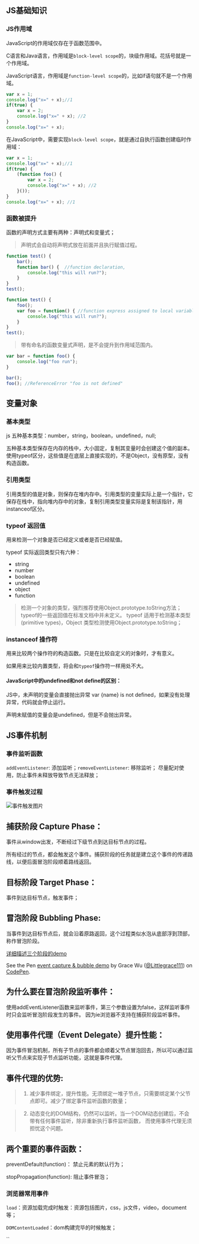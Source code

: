 ## JS基础知识

### JS作用域

JavaScript的作用域仅存在于函数范围中。

C语言和Java语言，作用域是`block-level scope`的，块级作用域。花括号就是一个作用域。

JavaScript语言，作用域是`function-level scope`的，比如if语句就不是一个作用域。

```js
var x = 1;
console.log("x=" + x);//1
if(true) {
    var x = 2;
    console.log("x=" + x); //2
}
console.log("x=" + x);
```

在JavaScript中，需要实现`block-level scope`，就是通过自执行函数创建临时作用域：

```js
var x = 1;
console.log("x=" + x);//1
if(true) {
    (function foo() {
        var x = 2;
        console.log("x=" + x); //2
    }());
}
console.log("x=" + x); //1
```

### 函数被提升

函数的声明方式主要有两种：声明式和变量式；

> 声明式会自动将声明式放在前面并且执行赋值过程。

```js
function test() {
    bar(); 
    function bar() {  //function declaration, 
        console.log("this will run?");
    }
}
test();
```

```js
function test() {
    foo();
    var foo = function() { //function express assigned to local variable 'foo'
        console.log("this will run?");
    }
}
test();
```

> 带有命名的函数变量式声明，是不会提升到作用域范围内。
```js
var bar = function foo() {
    console.log("foo run");
}

bar();
foo(); //ReferenceError "foo is not defined"
```
## 变量对象

### 基本类型
js 五种基本类型：number，string，boolean，undefined，null;

五种基本类型保存在内存的栈中，大小固定，复制其变量时会创建这个值的副本。使用typeof区分，这些值是在底层上直接实现的，不是Object，没有原型，没有构造函数。

### 引用类型
引用类型的值是对象，则保存在堆内存中。引用类型的变量实际上是一个指针，它保存在栈中，指向堆内存中的对象，复制引用类型变量实际是复制该指针，用instanceof区分。

### typeof 返回值
用来检测一个对象是否已经定义或者是否已经赋值。

typeof 实际返回类型只有六种：

- string
- number
- boolean
- undefined
- object
- function

> 检测一个对象的类型，强烈推荐使用Object.prototype.toString方法；typeof的一些返回值在标准文档中并未定义。
> typeof 适用于检测基本类型(primitive types)，Object 类型检测使用Object.prototype.toString；

### instanceof 操作符
用来比较两个操作符的构造函数。只是在比较自定义的对象时，才有意义。

如果用来比较内置类型，将会和`typeof`操作符一样用处不大。

#### JavaScript中的undefined和not define的区别：

JS中，未声明的变量会直接抛出异常 var {name} is not defined，如果没有处理异常，代码就会停止运行。

声明未赋值的变量会是undefined，但是不会抛出异常。

## JS事件机制

### 事件监听函数
`addEventListener`: 添加监听；`removeEventListener`: 移除监听；
尽量配对使用，防止事件未释放导致节点无法释放；

### 事件触发过程

![事件触发图片](./event_model.JPG)

捕获阶段 Capture Phase：
---
事件从window出发，不断经过下级节点到达目标节点的过程。

所有经过的节点，都会触发这个事件。捕获阶段的任务就是建立这个事件的传递路线，以便后面冒泡阶段顺着路线返回。

目标阶段 Target Phase：
---
事件到达目标节点，触发事件；

冒泡阶段 Bubbling Phase:
---
当事件到达目标节点后，就会沿着原路返回，这个过程类似水泡从底部浮到顶部，称作冒泡阶段。

[详细描述三个阶段的demo](https://codepen.io/Littlegrace111/pen/jYqNXQ)

<p data-height="265" data-theme-id="0" data-slug-hash="jYqNXQ" data-default-tab="js,result" data-user="Littlegrace111" data-embed-version="2" data-pen-title="event capture & bubble demo" class="codepen">See the Pen <a href="https://codepen.io/Littlegrace111/pen/jYqNXQ/">event capture & bubble demo</a> by Grace Wu (<a href="https://codepen.io/Littlegrace111">@Littlegrace111</a>) on <a href="https://codepen.io">CodePen</a>.</p>
<script async src="https://production-assets.codepen.io/assets/embed/ei.js"></script>

为什么要在冒泡阶段监听事件：
---
使用addEventListener函数来监听事件，第三个参数设置为false，这样监听事件时只会监听冒泡阶段发生的事件。
因为ie浏览器不支持在捕获阶段监听事件。

使用事件代理（Event Delegate）提升性能：
---
因为事件冒泡机制，所有子节点的事件都会顺着父节点冒泡回去，所以可以通过监听父节点来实现子节点监听功能，这就是事件代理。

事件代理的优势:
---
> 1. 减少事件绑定，提升性能。无须绑定一堆子节点，只需要绑定某个父节点即可。减少了绑定事件监听函数的数量；

> 2. 动态变化的DOM结构，仍然可以监听。当一个DOM动态创建后，不会带有任何事件监听，除非重新执行事件监听函数，
而使用事件代理无须担忧这个问题。

两个重要的事件函数：
---
preventDefault(function)： 禁止元素的默认行为；

stopPropagation(function):  阻止事件冒泡；



### 浏览器常用事件
`load`：资源加载完成时触发：资源包括图片，css，js文件，video，document等；

`DOMContentLoaded`：dom构建完毕的时候触发；

``








